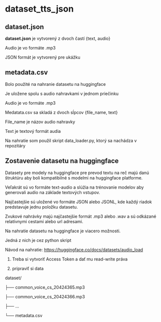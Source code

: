 # dataset_tts_json

## dataset.json

**dataset.json** je vytvorený z dvoch častí  {text, audio}

Audio je vo formáte .mp3

JSON formát je vytvorený pre ukážku

## metadata.csv

Bolo použité na nahranie datasetu na huggingface

Je uložene spolu s audio nahravkami v jednom priečinku

Audio je vo formáte .mp3

Medatata.csv sa skladá z dvoch sĺpcov {file_name, text}

File_name je názov audio nahravky

Text je textový formát audia

Na nahratie som použil skript data_loader.py, ktorý sa nachádza v repozitáry 


## Zostavenie datasetu na huggingface

Datasety pre modely na huggingface pre prevod textu na reč majú danú štruktúru aby boli kompatibilné s modelmi na huggingface platforme.

Veľakrát sú vo formáte text-audio a slúžia na trénovanie modelov aby generovali audio na základe textových vstupov.

Najčastejšie  sú uložené vo formáte JSON alebo JSONL, kde každý riadok predstavuje jednu položku datasetu.

Zvukové nahrávky majú najčastejšie formát .mp3 alebo .wav a sú odkázané relatívnymi cestami alebo url adresami.

Na nahratie datasetu na huggingface je viacero možnosti.

Jedná z nich je cez python skript

Návod na nahratie: https://huggingface.co/docs/datasets/audio_load

1. Treba si vytvoriť Access Token a dať mu read-write práva

2. pripraviť si data

dataset/

├── common_voice_cs_20424365.mp3

├── common_voice_cs_20424366.mp3

├── ...

└── metadata.csv
